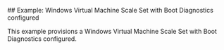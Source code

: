 ## Example: Windows Virtual Machine Scale Set with Boot Diagnostics configured

This example provisions a Windows Virtual Machine Scale Set with Boot Diagnostics configured.
